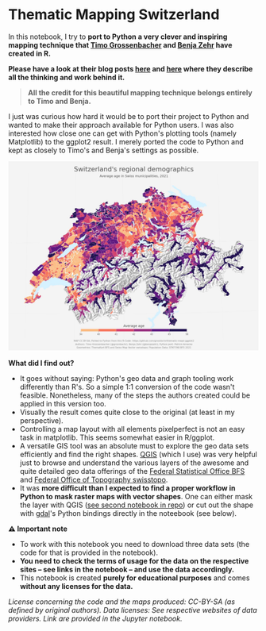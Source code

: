 # Thematic Mapping Switzerland

In this notebook, I try to **port to Python a very clever and inspiring mapping technique that [Timo Grossenbacher](https://timogrossenbacher.ch/) and [Benja Zehr](https://benjazehr.ch/) have created in R.** 

**Please have a look at their blog posts [here](https://timogrossenbacher.ch/2016/12/beautiful-thematic-maps-with-ggplot2-only/) and [here](https://timogrossenbacher.ch/2019/04/bivariate-maps-with-ggplot2-and-sf/) where they describe all the thinking and work behind it.** 

> **All the credit for this beautiful mapping technique belongs entirely to Timo and Benja.** 

I just was curious how hard it would be to port their project to Python and wanted to make their approach available for Python users. I was also interested how close one can get with Python's plotting tools (namely Matplotlib) to the ggplot2 result. I merely ported the code to Python and kept as closely to Timo's and Benja's settings as possible. 

![](_output/swiss_regional_demographics_2021.jpg)

**What did I find out?**

- It goes without saying: Python's geo data and graph tooling work differently than R's. So a simple 1:1 conversion of the code wasn't feasible. Nonetheless, many of the steps the authors created could be applied in this version too. 
- Visually the result comes quite close to the original (at least in my perspective).
- Controlling a map layout with all elements pixelperfect is not an easy task in matplotlib. This seems somewhat easier in R/ggplot. 
- A versatile GIS tool was an absolute must to explore the geo data sets efficiently and find the right shapes. [QGIS](https://www.qgis.org/en/site/) (which I use) was very helpful just to browse and understand the various layers of the awesome and quite detailed geo data offerings of the [Federal Statistical Office BFS](https://www.bfs.admin.ch/bfs/en/home/statistics/regional-statistics/base-maps/cartographic-bases.html) and [Federal Office of Topography swisstopo](https://www.swisstopo.admin.ch/en/geodata/maps.html). 
- It was **more difficult than I expected to find a proper workflow in Python to mask raster maps with vector shapes**. One can either mask the layer with QGIS ([see second notebook in repo](02_Mask-Raster-With-QGIS.ipynb)) or cut out the shape with [gdal](https://gdal.org/)'s Python bindings directly in the noteebook (see below).


**⚠️ Important note**

- To work with this notebook you need to download three data sets (the code for that is provided in the notebook). 
- **You need to check the terms of usage for the data on the respective sites – see links in the notebook – and use the data accordingly.** 
- This notebook is created **purely for educational purposes** and comes **without any licenses for the data.** 

*License concerning the code and the maps produced: CC-BY-SA (as defined by original authors).*
*Data licenses: See respective websites of data providers. Link are provided in the Jupyter notebook.*
